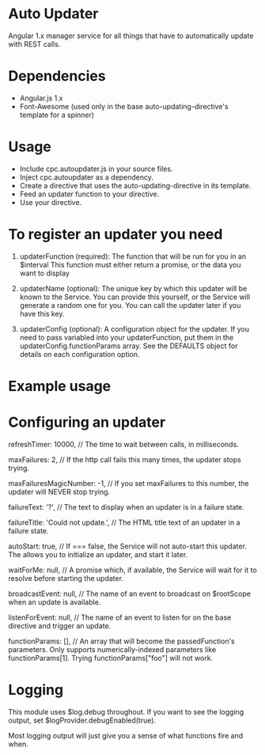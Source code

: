 # Auto Updater
Angular 1.x manager service for all things that have to automatically update with REST calls.

# Dependencies
* Angular.js 1.x
* Font-Awesome (used only in the base auto-updating-directive's template for a spinner)

# Usage
* Include cpc.autoupdater.js in your source files.
* Inject cpc.autoupdater as a dependency.
* Create a directive that uses the auto-updating-directive in its template.
* Feed an updater function to your directive.
* Use your directive.

# To register an updater you need
1) updaterFunction (required):
	The function that will be run for you in an $interval
	This function must either return a promise, or the data you want to display

2) updaterName (optional): 
	The unique key by which this updater will be known to the Service.
	You can provide this yourself, or the Service will generate a random one for you.
	You can call the updater later if you have this key.

3) updaterConfig (optional):
	A configuration object for the updater. 
	If you need to pass variabled into your updaterFunction, put them in the updaterConfig.functionParams array.
	See the DEFAULTS object for details on each configuration option.

# Example usage


# Configuring an updater
refreshTimer: 10000, // The time to wait between calls, in milliseconds.

maxFailures: 2, // If the http call fails this many times, the updater stops trying.

maxFailuresMagicNumber: -1, // If you set maxFailures to this number, the updater will NEVER stop trying.

failureText: '?', // The text to display when an updater is in a failure state.

failureTitle: 'Could not update.', // The HTML title text of an updater in a failure state.

autoStart: true, // If === false, the Service will not auto-start this updater.  The allows you to initialize an updater, and start it later.

waitForMe: null, // A promise which, if available, the Service will wait for it to resolve before starting the updater.

broadcastEvent: null, // The name of an event to broadcast on $rootScope when an update is available.

listenForEvent: null, // The name of an event to listen for on the base directive and trigger an update.

functionParams: [], // An array that will become the passedFunction's parameters.  Only supports numerically-indexed parameters like functionParams[1].  Trying functionParams["foo"] will not work.

# Logging
This module uses $log.debug throughout.  If you want to see the logging output, set $logProvider.debugEnabled(true).

Most logging output will just give you a sense of what functions fire and when.